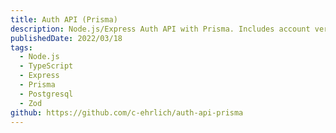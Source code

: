 ```yaml
---
title: Auth API (Prisma)
description: Node.js/Express Auth API with Prisma. Includes account verification, JWTs, and schema validation.
publishedDate: 2022/03/18
tags:
  - Node.js
  - TypeScript
  - Express
  - Prisma
  - Postgresql
  - Zod
github: https://github.com/c-ehrlich/auth-api-prisma
---
```

